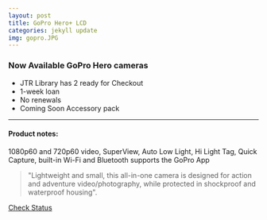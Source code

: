 ```yaml
---
layout: post
title: GoPro Hero+ LCD
categories: jekyll update
img: gopro.JPG
---
```

### Now Available GoPro Hero cameras
* JTR Library has 2 ready for Checkout
* 1-week loan 
* No renewals
* Coming Soon Accessory pack
---
#### Product notes:

1080p60 and 720p60 video, SuperView, Auto Low Light, Hi Light Tag, Quick Capture, built-in Wi-Fi and Bluetooth supports the GoPro App


> "Lightweight and small, this all-in-one camera is designed for action and adventure video/photography, while protected in shockproof and waterproof housing".

<a href="https://vufind.carli.illinois.edu/vf-dpu/Record/dpu_1256314" target="_blank" class="btn btn-primary btn-lg">Check Status</a>
